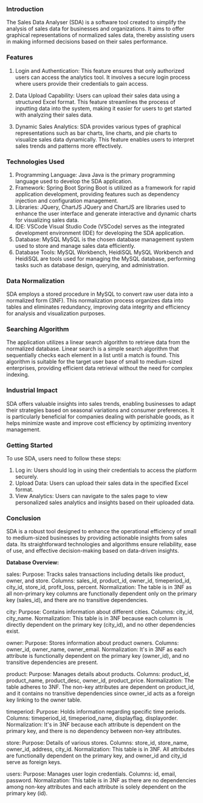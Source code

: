 ### Introduction
The Sales Data Analyser (SDA) is a software tool created to simplify the analysis of sales data for businesses and organizations. It aims to offer graphical representations of normalized sales data, thereby assisting users in making informed decisions based on their sales performance.

### Features
1. Login and Authentication: 
This feature ensures that only authorized users can access the analytics tool. It involves a secure login process where users provide their credentials to gain access.

2. Data Upload Capability:
Users can upload their sales data using a structured Excel format. This feature streamlines the process of inputting data into the system, making it easier for users to get started with analyzing their sales data.

3. Dynamic Sales Analytics:
SDA provides various types of graphical representations such as bar charts, line charts, and pie charts to visualize sales data dynamically. This feature enables users to interpret sales trends and patterns more effectively.

### Technologies Used
1. Programming Language: Java
 Java is the primary programming language used to develop the SDA application.
2. Framework: Spring Boot
Spring Boot is utilized as a framework for rapid application development, providing features such as dependency injection and configuration management.
3. Libraries: JQuery, ChartJS
JQuery and ChartJS are libraries used to enhance the user interface and generate interactive and dynamic charts for visualizing sales data.
4. IDE: VSCode
Visual Studio Code (VSCode) serves as the integrated development environment (IDE) for developing the SDA application.
5. Database: MySQL
MySQL is the chosen database management system used to store and manage sales data efficiently.
6. Database Tools: MySQL Workbench, HeidiSQL
 MySQL Workbench and HeidiSQL are tools used for managing the MySQL database, performing tasks such as database design, querying, and administration.

### Data Normalization
SDA employs a stored procedure in MySQL to convert raw user data into a normalized form (3NF). This normalization process organizes data into tables and eliminates redundancy, improving data integrity and efficiency for analysis and visualization purposes.

### Searching Algorithm
The application utilizes a linear search algorithm to retrieve data from the normalized database. Linear search is a simple search algorithm that sequentially checks each element in a list until a match is found. This algorithm is suitable for the target user base of small to medium-sized enterprises, providing efficient data retrieval without the need for complex indexing.

### Industrial Impact
SDA offers valuable insights into sales trends, enabling businesses to adapt their strategies based on seasonal variations and consumer preferences. It is particularly beneficial for companies dealing with perishable goods, as it helps minimize waste and improve cost efficiency by optimizing inventory management.

### Getting Started
To use SDA, users need to follow these steps:
1. Log in: Users should log in using their credentials to access the platform securely.
2. Upload Data: Users can upload their sales data in the specified Excel format.
3. View Analytics: Users can navigate to the sales page to view personalized sales analytics and insights based on their uploaded data.

### Conclusion
SDA is a robust tool designed to enhance the operational efficiency of small to medium-sized businesses by providing actionable insights from sales data. Its straightforward technologies and algorithms ensure reliability, ease of use, and effective decision-making based on data-driven insights.



**Database Overview:**

sales:
Purpose: Tracks sales transactions including details like product, owner, and store.
Columns: sales_id, product_id, owner_id, timeperiod_id, city_id, store_id, profit_loss, percent.
Normalization: The table is in 3NF as all non-primary key columns are functionally dependent only on the primary key (sales_id), and there are no transitive dependencies.

city:
Purpose: Contains information about different cities.
Columns: city_id, city_name.
Normalization: This table is in 3NF because each column is directly dependent on the primary key (city_id), and no other dependencies exist.

owner:
Purpose: Stores information about product owners.
Columns: owner_id, owner_name, owner_email.
Normalization: It's in 3NF as each attribute is functionally dependent on the primary key (owner_id), and no transitive dependencies are present.

product:
Purpose: Manages details about products.
Columns: product_id, product_name, product_desc, owner_id, product_price.
Normalization: The table adheres to 3NF. The non-key attributes are dependent on product_id, and it contains no transitive dependencies since owner_id acts as a foreign key linking to the owner table.

timeperiod:
Purpose: Holds information regarding specific time periods.
Columns: timeperiod_id, timeperiod_name, displayflag, displayorder.
Normalization: It's in 3NF because each attribute is dependent on the primary key, and there is no dependency between non-key attributes.

store:
Purpose: Details of various stores.
Columns: store_id, store_name, owner_id, address, city_id.
Normalization: This table is in 3NF. All attributes are functionally dependent on the primary key, and owner_id and city_id serve as foreign keys.

users:
Purpose: Manages user login credentials.
Columns: id, email, password.
Normalization: This table is in 3NF as there are no dependencies among non-key attributes and each attribute is solely dependent on the primary key (id).

